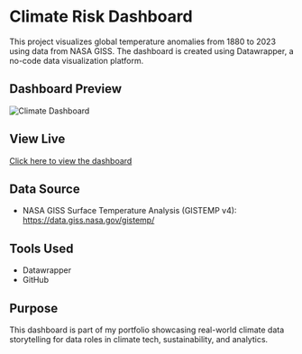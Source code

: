 # Climate Risk Dashboard

This project visualizes global temperature anomalies from 1880 to 2023 using data from NASA GISS. The dashboard is created using Datawrapper, a no-code data visualization platform.

## Dashboard Preview
![Climate Dashboard](assets/dashboard-screenshot.png)

## View Live
[Click here to view the dashboard](https://www.datawrapper.de/_/bFgWO/)

## Data Source
- NASA GISS Surface Temperature Analysis (GISTEMP v4): https://data.giss.nasa.gov/gistemp/

## Tools Used
- Datawrapper
- GitHub

## Purpose
This dashboard is part of my portfolio showcasing real-world climate data storytelling for data roles in climate tech, sustainability, and analytics.
